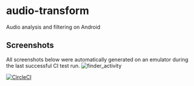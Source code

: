 # audio-transform
Audio analysis and filtering on Android

## Screenshots
All screenshots below were automatically generated on an emulator during the last successful CI test run.
![finder_activity](https://circleci.com/api/v1/project/computemachines/audio-transform/latest/artifacts/0/$CIRCLE_ARTIFACTS/montage.png?filter=successful)

[![CircleCI](https://circleci.com/gh/computemachines/audio-transform/tree/master.svg?style=svg)](https://circleci.com/gh/computemachines/audio-transform/tree/master)

